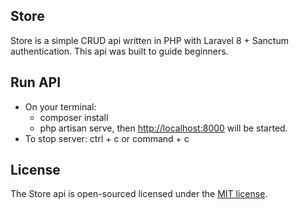 ## Store

Store is a simple CRUD api written in PHP with Laravel 8 + Sanctum authentication.
This api was built to guide beginners.

## Run API

- On your terminal:
  - composer install
  - php artisan serve, then <http://localhost:8000> will be started.
- To stop server: ctrl + c or command + c

## License

The Store api is open-sourced licensed under the [MIT license](https://opensource.org/licenses/MIT).
